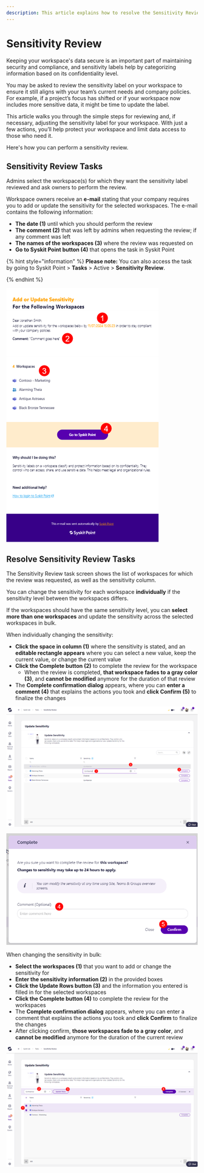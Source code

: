 ```yaml
---
description: This article explains how to resolve the Sensitivity Review task. 
---
```


# Sensitivity Review 

Keeping your workspace's data secure is an important part of maintaining security and compliance, and sensitivity labels help by categorizing information based on its confidentiality level. 

You may be asked to review the sensitivity label on your workspace to ensure it still aligns with your team’s current needs and company policies. For example, if a project’s focus has shifted or if your workspace now includes more sensitive data, it might be time to update the label.

This article walks you through the simple steps for reviewing and, if necessary, adjusting the sensitivity label for your workspace. With just a few actions, you’ll help protect your workspace and limit data access to those who need it.

Here's how you can perform a sensitivity review.

## Sensitivity Review Tasks

Admins select the workspace(s) for which they want the sensitivity label reviewed and ask owners to perform the review. 

Workspace owners receive an **e-mail** stating that your company requires you to add or update the sensitivity for the selected workspaces. The e-mail contains the following information: 

* **The date (1)** until which you should perform the review
* **The comment (2)** that was left by admins when requesting the review; if any comment was left
* **The names of the workspaces (3)** where the review was requested on
* **Go to Syskit Point button (4)** that opens the task in Syskit Point

{% hint style="information" %}
**Please note:** You can also access the task by going to Syskit Point > **Tasks** > Active > **Sensitivity Review**. 

{% endhint %}

![Resolve Sensitivity Review - E-mail](../../.gitbook/assets/resolve-sensitivity-review-email.png)


## Resolve Sensitivity Review Tasks 

The Sensitivity Review task screen shows the list of workspaces for which the review was requested, as well as the sensitivity column. 

You can change the sensitivity for each workspace **individually** if the sensitivity level between the workspaces differs.

If the workspaces should have the same sensitivity level, you can **select more than one workspaces** and update the sensitivity across the selected workspaces in bulk. 

When individually changing the sensitivity: 

* **Click the space in column (1)** where the sensitivity is stated, and an **editable rectangle appears** where you can select a new value, keep the current value, or change the current value
* **Click the Complete button (2)** to complete the review for the workspace
  * When the review is completed, **that workspace fades to a gray color (3)**, and **cannot be modified** anymore for the duration of that review
* The **Complete confirmation dialog** appears, where you can **enter a comment (4)** that explains the actions you took and **click Confirm (5)** to finalize the changes


![Resolve Sensitivity Review - Task](../../.gitbook/assets/resolve-sensitivity-review-task.png)

![Resolve Sensitivity Review - Complete Task](../../.gitbook/assets/resolve-sensitivity-review-task-complete.png)

When changing the sensitivity in bulk: 

* **Select the workspaces (1)** that you want to add or change the sensitivity for
* **Enter the sensitivity information (2)** in the provided boxes
* **Click the Update Rows button (3)** and the information you entered is filled in for the selected workspaces
* **Click the Complete button (4)** to complete the review for the workspaces
* The **Complete confirmation dialog** appears, where you can enter a comment that explains the actions you took and **click Confirm** to finalize the changes
* After clicking confirm, **those workspaces fade to a gray color**, and **cannot be modified** anymore for the duration of the current review

![Resolve Sensitivity Review - Bulk Changes](../../.gitbook/assets/resolve-sensitivity-review-bulk.png)